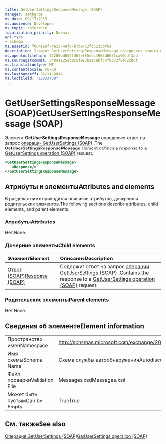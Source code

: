 ```yaml
---
title: GetUserSettingsResponseMessage (SOAP)
manager: sethgros
ms.date: 09/17/2015
ms.audience: Developer
ms.topic: reference
localization_priority: Normal
api_type:
- schema
ms.assetid: f004e2ef-4a33-49f0-b7b8-c2fd5235bf6a
description: Элемент GetUserSettingsResponseMessage определяет ответа на запрос GetUserSettings операции (SOAP).
ms.openlocfilehash: f2200bd6571463e285cec4965d8651ca00ddf3ad
ms.sourcegitcommit: 34041125dc8c5f993b21cebfc4f8b72f0fd2cb6f
ms.translationtype: MT
ms.contentlocale: ru-RU
ms.lasthandoff: 06/11/2018
ms.locfileid: "19833708"
---
```

# <a name="getusersettingsresponsemessage-soap"></a><span data-ttu-id="9bb90-103">GetUserSettingsResponseMessage (SOAP)</span><span class="sxs-lookup"><span data-stu-id="9bb90-103">GetUserSettingsResponseMessage (SOAP)</span></span>

<span data-ttu-id="9bb90-104">Элемент **GetUserSettingsResponseMessage** определяет ответ на запрос [операции GetUserSettings (SOAP)](getusersettings-operation-soap.md) .</span><span class="sxs-lookup"><span data-stu-id="9bb90-104">The **GetUserSettingsResponseMessage** element defines a response to a [GetUserSettings operation (SOAP)](getusersettings-operation-soap.md) request.</span></span> 
  
```XML
<GetUserSettingsResponseMessage>
   <Response/>
</GetUserSettingsResponseMessage>
```

## <a name="attributes-and-elements"></a><span data-ttu-id="9bb90-105">Атрибуты и элементы</span><span class="sxs-lookup"><span data-stu-id="9bb90-105">Attributes and elements</span></span>

<span data-ttu-id="9bb90-106">В разделах ниже приводится описание атрибутов, дочерних и родительских элементов.</span><span class="sxs-lookup"><span data-stu-id="9bb90-106">The following sections describe attributes, child elements, and parent elements.</span></span>
  
### <a name="attributes"></a><span data-ttu-id="9bb90-107">Атрибуты</span><span class="sxs-lookup"><span data-stu-id="9bb90-107">Attributes</span></span>

<span data-ttu-id="9bb90-108">Нет.</span><span class="sxs-lookup"><span data-stu-id="9bb90-108">None.</span></span>
  
### <a name="child-elements"></a><span data-ttu-id="9bb90-109">Дочерние элементы</span><span class="sxs-lookup"><span data-stu-id="9bb90-109">Child elements</span></span>

|<span data-ttu-id="9bb90-110">**Элемент**</span><span class="sxs-lookup"><span data-stu-id="9bb90-110">**Element**</span></span>|<span data-ttu-id="9bb90-111">**Описание**</span><span class="sxs-lookup"><span data-stu-id="9bb90-111">**Description**</span></span>|
|:-----|:-----|
|[<span data-ttu-id="9bb90-112">Ответ (SOAP)</span><span class="sxs-lookup"><span data-stu-id="9bb90-112">Response (SOAP)</span></span>](response-soap.md) <br/> |<span data-ttu-id="9bb90-113">Содержит ответ на запрос [операции GetUserSettings (SOAP)](getusersettings-operation-soap.md) .</span><span class="sxs-lookup"><span data-stu-id="9bb90-113">Contains the response to a [GetUserSettings operation (SOAP)](getusersettings-operation-soap.md) request.</span></span>  <br/> |
   
### <a name="parent-elements"></a><span data-ttu-id="9bb90-114">Родительские элементы</span><span class="sxs-lookup"><span data-stu-id="9bb90-114">Parent elements</span></span>

<span data-ttu-id="9bb90-115">Нет.</span><span class="sxs-lookup"><span data-stu-id="9bb90-115">None.</span></span>
  
## <a name="element-information"></a><span data-ttu-id="9bb90-116">Сведения об элементе</span><span class="sxs-lookup"><span data-stu-id="9bb90-116">Element information</span></span>

|||
|:-----|:-----|
|<span data-ttu-id="9bb90-117">Пространство имен</span><span class="sxs-lookup"><span data-stu-id="9bb90-117">Namespace</span></span>  <br/> |http://schemas.microsoft.com/exchange/2010/Autodiscover  <br/> |
|<span data-ttu-id="9bb90-118">Имя схемы</span><span class="sxs-lookup"><span data-stu-id="9bb90-118">Schema Name</span></span>  <br/> |<span data-ttu-id="9bb90-119">Схема службы автообнаружения</span><span class="sxs-lookup"><span data-stu-id="9bb90-119">Autodiscover schema</span></span>  <br/> |
|<span data-ttu-id="9bb90-120">Файл проверки</span><span class="sxs-lookup"><span data-stu-id="9bb90-120">Validation File</span></span>  <br/> |<span data-ttu-id="9bb90-121">Messages.xsd</span><span class="sxs-lookup"><span data-stu-id="9bb90-121">Messages.xsd</span></span>  <br/> |
|<span data-ttu-id="9bb90-122">Может быть пустым</span><span class="sxs-lookup"><span data-stu-id="9bb90-122">Can be Empty</span></span>  <br/> |<span data-ttu-id="9bb90-123">True</span><span class="sxs-lookup"><span data-stu-id="9bb90-123">True</span></span>  <br/> |
   
## <a name="see-also"></a><span data-ttu-id="9bb90-124">См. также</span><span class="sxs-lookup"><span data-stu-id="9bb90-124">See also</span></span>



[<span data-ttu-id="9bb90-125">Операция GetUserSettings (SOAP)</span><span class="sxs-lookup"><span data-stu-id="9bb90-125">GetUserSettings operation (SOAP)</span></span>](getusersettings-operation-soap.md)

